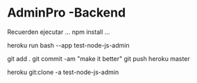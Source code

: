 # AdminPro -Backend

Recuerden ejecutar
...
npm install
...

heroku run bash --app test-node-js-admin

git add .
git commit -am "make it better"
git push heroku master

heroku git:clone -a test-node-js-admin